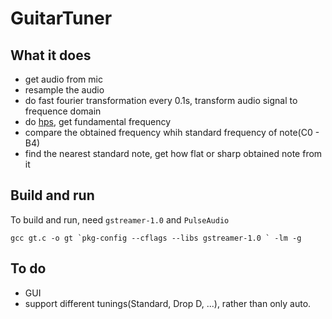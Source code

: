 # GuitarTuner

## What it does

- get audio from mic
- resample the audio
- do fast fourier transformation every 0.1s, transform audio signal to frequence domain
- do [hps](https://cnx.org/contents/i5AAkZCP@2/Pitch-Detection-Algorithms), get fundamental frequency
- compare the obtained frequency whih standard frequency of note(C0 - B4)
- find the nearest standard note, get how flat or sharp obtained note from it

## Build and run

To build and run, need `gstreamer-1.0` and `PulseAudio`

```
gcc gt.c -o gt `pkg-config --cflags --libs gstreamer-1.0 ` -lm -g
```

## To do

- GUI
- support different tunings(Standard, Drop D, ...), rather than only auto.

